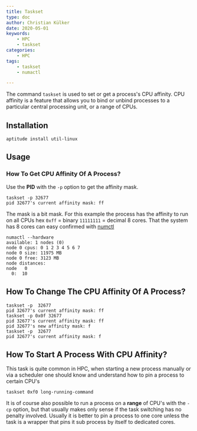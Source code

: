 ```yaml
---
title: Taskset
type: doc
author: Christian Külker
date: 2020-05-01
keywords:
    - HPC
    - taskset
categories:
    - HPC
tags:
    - taskset
    - numactl

---
```


The command `taskset` is used to set or get a process's CPU affinity. CPU
affinity is a feature that allows you to bind or unbind processes to a
particular central processing unit, or a range of CPUs.

## Installation

```shell
aptitude install util-linux
```

## Usage

### How To Get CPU Affinity Of A Process?

Use the **PID** with the `-p` option to get the affinity mask.

```shell
taskset -p 32677
pid 32677's current affinity mask: ff
```

The mask is a bit mask. For this example the process has the affinity to run on
all CPUs hex `0xff` = binary `11111111` = decimal 8 cores. That the system has
8 cores can easy confirmed with [numctl](./numa.html)

```shell
numactl --hardware
available: 1 nodes (0)
node 0 cpus: 0 1 2 3 4 5 6 7
node 0 size: 11975 MB
node 0 free: 3123 MB
node distances:
node   0
  0:  10
```

## How To Change The CPU Affinity Of A Process?

```shell
taskset -p  32677
pid 32677's current affinity mask: ff
taskset -p 0x0f 32677
pid 32677's current affinity mask: ff
pid 32677's new affinity mask: f
taskset -p  32677
pid 32677's current affinity mask: f
```

## How To Start A Process With CPU Affinity?

This task is quite common in HPC, when starting a new process manually or via a
scheduler one should know and understand how to pin a process to certain CPU's

```shell
taskset 0xf0 long-running-command
```

It is of course also possible to run a process on a **range** of CPU's with the
`-cp` option, but that usually makes only sense if the task switching has no
penalty involved. Usually it is better to pin a process to one core unless the
task is a wrapper that pins it sub process by itself to dedicated cores.
